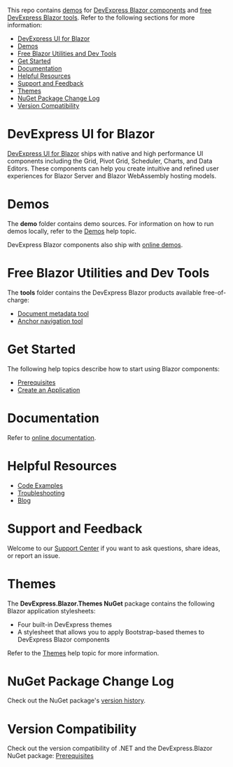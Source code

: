 This repo contains [demos](#demos) for [DevExpress Blazor components](#devexpress-ui-for-blazor) and [free DevExpress Blazor tools](#free-blazor-utilities-and-dev-tools). Refer to the following sections for more information:

* [DevExpress UI for Blazor](#devexpress-ui-for-blazor)
* [Demos](#online-demos)
* [Free Blazor Utilities and Dev Tools](#free-blazor-utilities-and-dev-tools)
* [Get Started](#get-started)
* [Documentation](#documentation)
* [Helpful Resources](#helpful-resources)
* [Support and Feedback](#support-and-feedback)
* [Themes](#themes)
* [NuGet Package Change Log](#nuget-package-change-log)
* [Version Compatibility](#version-compatibility)

# DevExpress UI for Blazor

[DevExpress UI for Blazor](https://www.devexpress.com/blazor/) ships with native and high performance UI components including the Grid, Pivot Grid, Scheduler, Charts, and Data Editors. These components can help you create intuitive and refined user experiences for Blazor Server and Blazor WebAssembly hosting models. 

# Demos

The **demo** folder contains demo sources. For information on how to run demos locally, refer to the [Demos](https://docs.devexpress.com/Blazor/401058#run-demos-locally) help topic.

DevExpress Blazor components also ship with [online demos](https://demos.devexpress.com/blazor/). 

# Free Blazor Utilities and Dev Tools

The **tools** folder contains the DevExpress Blazor products available free-of-charge:

* [Document metadata tool](https://github.com/DevExpress/Blazor/tree/master/tools/DevExpress.Blazor.DocumentMetadata)
* [Anchor navigation tool](https://github.com/DevExpress/Blazor/tree/master/tools/DevExpress.Blazor.AnchorUtils)

# Get Started

The following help topics describe how to start using Blazor components:

* [Prerequisites](https://docs.devexpress.com/Blazor/401055)
* [Create an Application](https://docs.devexpress.com/Blazor/401057/)

# Documentation

Refer to [online documentation](https://docs.devexpress.com/Blazor/400725/blazor-components).

# Helpful Resources

* [Code Examples](examples.md)
* [Troubleshooting](https://docs.devexpress.com/Blazor/401608)
* [Blog](https://community.devexpress.com/tags/Blazor/default.aspx)

# Support and Feedback

Welcome to our [Support Center](https://supportcenter.devexpress.com/ticket/create) if you want to ask questions, share ideas, or report an issue.

# Themes

The **DevExpress.Blazor.Themes NuGet** package contains the following Blazor application stylesheets:

* Four built-in DevExpress themes
* A stylesheet that allows you to apply Bootstrap-based themes to DevExpress Blazor components

Refer to the [Themes](http://docs.devexpress.com/Blazor/401523/common-concepts/themes) help topic for more information.

# NuGet Package Change Log

Check out the NuGet package's [version history](https://www.devexpress.com/support/versions.xml).

# Version Compatibility

Check out the version compatibility of .NET and the DevExpress.Blazor NuGet package: [Prerequisites](https://docs.devexpress.com/Blazor/401055/prerequisites#net-framework)
